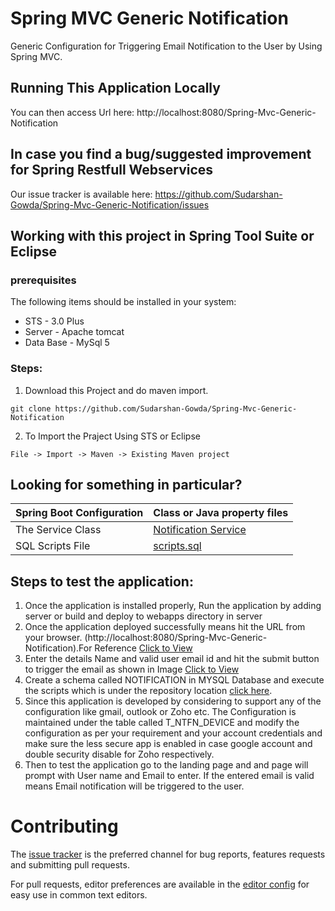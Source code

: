 # Spring MVC Generic Notification 
  Generic Configuration for Triggering Email Notification to the User by Using Spring MVC.

## Running This Application Locally

You can then access Url here: http://localhost:8080/Spring-Mvc-Generic-Notification


## In case you find a bug/suggested improvement for Spring Restfull Webservices
Our issue tracker is available here: https://github.com/Sudarshan-Gowda/Spring-Mvc-Generic-Notification/issues


## Working with this project in Spring Tool Suite or Eclipse

### prerequisites
The following items should be installed in your system:
* STS - 3.0 Plus
* Server - Apache tomcat
* Data Base - MySql 5

### Steps:

1) Download this Project and do maven import.
```
git clone https://github.com/Sudarshan-Gowda/Spring-Mvc-Generic-Notification
```
2) To Import the Praject Using STS or Eclipse
```
File -> Import -> Maven -> Existing Maven project
```


## Looking for something in particular?

|Spring Boot Configuration | Class or Java property files  |
|--------------------------|---|
|The Service Class | [Notification Service](https://github.com/Sudarshan-Gowda/Spring-Mvc-Generic-Notification/blob/master/src/main/java/com/star/sud/service/impl/NotificationServiceImpl.java) |
|SQL Scripts File | [scripts.sql](https://github.com/Sudarshan-Gowda/Spring-Mvc-Generic-Notification/blob/master/src/main/resources/scripts.sql) |


## Steps to test the application:

1) Once the application is installed properly, Run the application by adding server or build and deploy to webapps directory in server
2) Once the application deployed successfully means hit the URL from your browser. (http://localhost:8080/Spring-Mvc-Generic-Notification).For Reference [Click to View](https://github.com/Sudarshan-Gowda/Spring-Mvc-Generic-Notification/blob/master/docs/pic1.png)
3) Enter the details Name and valid user email id and hit the submit button to trigger the email as shown in Image [Click to View](https://github.com/Sudarshan-Gowda/Spring-Mvc-Generic-Notification/blob/master/docs/pic2.png)
4) Create a schema called NOTIFICATION in MYSQL Database and execute the scripts which is under the repository location [click here](https://github.com/Sudarshan-Gowda/Spring-Mvc-Generic-Notification/blob/master/src/main/resources/scripts.sql).
5) Since this application is developed by considering to support any of the configuration like gmail, outlook or Zoho etc. The Configuration is maintained under the table called T_NTFN_DEVICE and modify the configuration as per your requirement and your account credentials and make sure the less secure app is enabled in case google account and double security disable for Zoho respectively.   
6) Then to test the application go to the landing page and and page will prompt with User name and Email to enter. If the entered email is valid means Email notification will be triggered to the user.
	
   
# Contributing

The [issue tracker](https://github.com/Sudarshan-Gowda/Spring-Mvc-Generic-Notification/issues) is the preferred channel for bug reports, features requests and submitting pull requests.

For pull requests, editor preferences are available in the [editor config](.editorconfig) for easy use in common text editors. 

